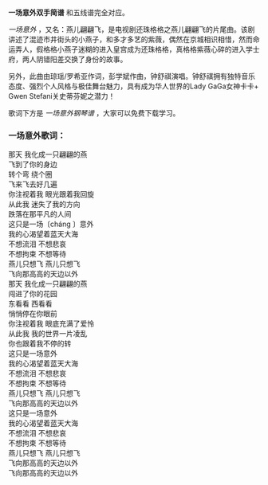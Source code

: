 

**一场意外双手简谱** 和五线谱完全对应。

_一场意外_
，又名：燕儿翩翩飞，是电视剧还珠格格之燕儿翩翩飞的片尾曲。该剧讲述了混迹市井街头的小燕子，和多才多艺的紫薇，偶然在京城相识相惜，然而命运弄人，假格格小燕子迷糊的进入皇宫成为还珠格格，真格格紫薇心碎的进入学士府，两人阴错阳差交换了身份的故事。

另外，此曲由琼瑶/罗希亚作词，彭学斌作曲，钟舒祺演唱。钟舒祺拥有独特音乐态度、强烈个人风格与极佳舞台魅力，具有成为华人世界的Lady GaGa女神卡卡+
Gwen Stefani关史蒂芬妮之潜力！

歌词下方是 _一场意外钢琴谱_ ，大家可以免费下载学习。

### 一场意外歌词：

那天 我化成一只翩翩的燕  
飞到了你的身边  
转个弯 绕个圈  
飞来飞去好几遍  
你注视着我 眼光跟着我回旋  
从此我 迷失了我的方向  
跌落在那平凡的人间  
这只是一场〔cháng 〕意外  
我的心渴望着蓝天大海  
不想流泪 不想悲哀  
不想拘束 不想等待  
燕儿只想飞 燕儿只想飞  
飞向那高高的天边以外  
那天 我化成一只翩翩的燕  
闯进了你的花园  
东看看 西看看  
悄悄停在你眼前  
你注视着我 眼底充满了爱怜  
从此我 我的世界一片凌乱  
你也跟着我不停的转  
这只是一场意外  
我的心渴望着蓝天大海  
不想流泪 不想悲哀  
不想拘束 不想等待  
燕儿只想飞 燕儿只想飞  
飞向那高高的天边以外  
这只是一场意外  
我的心渴望着蓝天大海  
不想流泪 不想悲哀  
不想拘束 不想等待  
燕儿只想飞 燕儿只想飞  
飞向那高高的天边以外  
飞向那高高的天边以外

